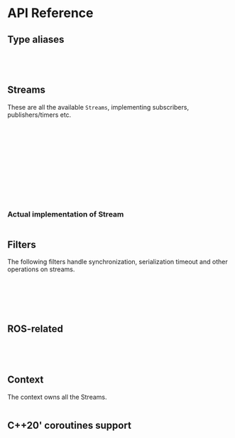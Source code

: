 # API Reference 

## Type aliases

```{doxygentypedef} icey::Node
```
```{doxygentypedef} icey::LifecycleNode
```

```{doxygentypedef} icey::Timer
```

```{doxygentypedef} icey::Parameter
```

## Streams 
These are all the available `Streams`, implementing subscribers, publishers/timers etc.


```{doxygenclass} icey::Stream
```

```{doxygenstruct} icey::ParameterStream
```

```{doxygenstruct} icey::SubscriptionStream
```
```{doxygenstruct} icey::TimerStream
```
```{doxygenstruct} icey::TimerImpl
```


```{doxygenstruct} icey::PublisherStream
```
```{doxygenstruct} icey::PublisherImpl
```

```{doxygenstruct} icey::ServiceStream
```

```{doxygenstruct} icey::ServiceClient
```
```{doxygenstruct} icey::ServiceClientImpl
```

```{doxygenstruct} icey::TransformSubscriptionStream
```
```{doxygenstruct} icey::TransformSubscriptionStreamImpl
```

```{doxygenstruct} icey::TransformPublisherStream
```

### Actual implementation of Stream 

```{doxygenclass} icey::impl::Stream
```

## Filters 

The following filters handle synchronization, serialization  timeout and other operations on streams. 

```{doxygensclass} icey::SimpleFilterAdapter
```

```{doxygensclass} icey::SynchronizerStream
```

```{doxygensclass} icey::SynchronizerStreamImpl
```

```{doxygenstruct} icey::TF2MessageFilter
```

```{doxygenstruct} icey::TF2MessageFilterImpl
```

```{doxygenstruct} icey::TimeoutFilter
```

## ROS-related 

```{doxygenclass} icey::NodeBookkeeping
```

```{doxygenstruct} icey::NodeInterfaces
```

```{doxygenstruct} icey::TFListener
```

```{doxygenclass} icey::NodeWithIceyContext
```

## Context
The context owns all the Streams. 

```{doxygenclass} icey::Context
```

## C++20' coroutines support 

